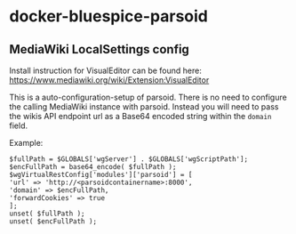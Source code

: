 # docker-bluespice-parsoid

## MediaWiki LocalSettings config
Install instruction for VisualEditor can be found here: https://www.mediawiki.org/wiki/Extension:VisualEditor

This is a auto-configuration-setup of parsoid. There is no need to configure the calling MediaWiki instance with parsoid. Instead you will need to pass the wikis API endpoint url as a Base64 encoded string within the `domain` field.

Example:

    $fullPath = $GLOBALS['wgServer'] . $GLOBALS['wgScriptPath'];
    $encFullPath = base64_encode( $fullPath );
    $wgVirtualRestConfig['modules']['parsoid'] = [
	'url' => 'http://<parsoidcontainername>:8000',
	'domain' => $encFullPath,
	'forwardCookies' => true
    ];
    unset( $fullPath );
    unset( $encFullPath );
